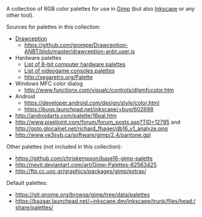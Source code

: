A collection of RGB color palettes for use in [Gimp][] (but also [Inkscape][] or any other tool).

Sources for palettes in this collection:

* [Drawception](http://drawception.com/)
    * <https://github.com/grompe/Drawception-ANBT/blob/master/drawception-anbt.user.js>
* Hardware palettes
    * [List of 8-bit computer hardware palettes](https://en.wikipedia.org/wiki/List_of_8-bit_computer_hardware_palettes)
    * [List of videogame consoles palettes](https://en.wikipedia.org/wiki/List_of_videogame_consoles_palettes)
    * <http://segaretro.org/Palette>
* Windows MFC color dialog
    * <http://www.functionx.com/visualc/controls/dlgmfccolor.htm>
* Android
    * <https://developer.android.com/design/style/color.html>
    * <https://bugs.launchpad.net/inkscape/+bug/602698>
* <http://androidarts.com/palette/16pal.htm>
* <http://www.pixeljoint.com/forum/forum_posts.asp?TID=12795> and <http://goto.glocalnet.net/richard_fhager/db16_v1_analyze.png>
* <http://www.ve3syb.ca/software/gimp/2.4/pantone.gpl>

Other palettes (not included in this collection):

* <https://github.com/chriskempson/base16-gimp-palette>
* <http://nevit.deviantart.com/art/Gimp-Palettes-82563425>
* <http://ftp.cc.uoc.gr/graphics/packages/gimp/extras/>

Default palettes:

* <https://git.gnome.org/browse/gimp/tree/data/palettes>
* <https://bazaar.launchpad.net/~inkscape.dev/inkscape/trunk/files/head:/share/palettes/>

[gimp]: http://www.gimp.org/
[inkscape]: http://inkscape.org/
